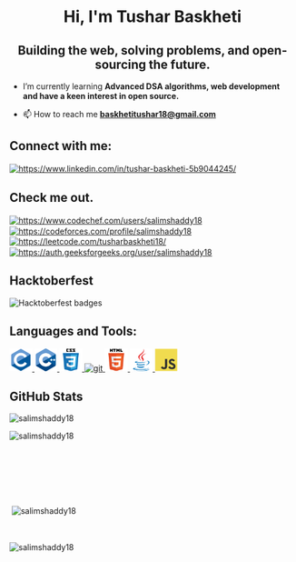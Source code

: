 <h1 align="center">Hi, I'm Tushar Baskheti</h1>
<h2 align="center">Building the web, solving problems, and open-sourcing the future.</h2>

- I’m currently learning **Advanced DSA algorithms, web development and have a keen interest in open source.**

- 📫 How to reach me **baskhetitushar18@gmail.com**

<h2 align="left">Connect with me:</h2>

<p align="left">
<a href="https://linkedin.com/in/https://www.linkedin.com/in/tushar-baskheti-5b9044245/" target="blank"><img align="center" src="https://raw.githubusercontent.com/rahuldkjain/github-profile-readme-generator/master/src/images/icons/Social/linked-in-alt.svg" alt="https://www.linkedin.com/in/tushar-baskheti-5b9044245/" height="30" width="40" /></a>
</p>

<h2 align="left">Check me out.</h2>

<a href="https://www.codechef.com/users/https://www.codechef.com/users/salimshaddy18" target="blank"><img align="center" src="https://cdn.jsdelivr.net/npm/simple-icons@3.1.0/icons/codechef.svg" alt="https://www.codechef.com/users/salimshaddy18" height="30" width="40" /></a>
<a href="https://codeforces.com/profile/https://codeforces.com/profile/salimshaddy18" target="blank"><img align="center" src="https://raw.githubusercontent.com/rahuldkjain/github-profile-readme-generator/master/src/images/icons/Social/codeforces.svg" alt="https://codeforces.com/profile/salimshaddy18" height="30" width="40" /></a>
<a href="https://www.leetcode.com/https://leetcode.com/tusharbaskheti18/" target="blank"><img align="center" src="https://raw.githubusercontent.com/rahuldkjain/github-profile-readme-generator/master/src/images/icons/Social/leet-code.svg" alt="https://leetcode.com/tusharbaskheti18/" height="30" width="40" /></a>
<a href="https://auth.geeksforgeeks.org/user/https://auth.geeksforgeeks.org/user/salimshaddy18" target="blank"><img align="center" src="https://raw.githubusercontent.com/rahuldkjain/github-profile-readme-generator/master/src/images/icons/Social/geeks-for-geeks.svg" alt="https://auth.geeksforgeeks.org/user/salimshaddy18" height="30" width="40" /></a>
</p>

<h2 align="left">Hacktoberfest</h2>

<p align="centre"><img src="https://holopin.me/salimshaddy18" alt="Hacktoberfest badges" /></p>

<h2 align="left">Languages and Tools:</h2>

<p align="left"> <a href="https://www.cprogramming.com/" target="_blank" rel="noreferrer"> <img src="https://raw.githubusercontent.com/devicons/devicon/master/icons/c/c-original.svg" alt="c" width="40" height="40"/> </a> <a href="https://www.w3schools.com/cpp/" target="_blank" rel="noreferrer"> <img src="https://raw.githubusercontent.com/devicons/devicon/master/icons/cplusplus/cplusplus-original.svg" alt="cplusplus" width="40" height="40"/> </a> <a href="https://www.w3schools.com/css/" target="_blank" rel="noreferrer"> <img src="https://raw.githubusercontent.com/devicons/devicon/master/icons/css3/css3-original-wordmark.svg" alt="css3" width="40" height="40"/> </a> <a href="https://git-scm.com/" target="_blank" rel="noreferrer"> <img src="https://www.vectorlogo.zone/logos/git-scm/git-scm-icon.svg" alt="git" width="40" height="40"/> </a> <a href="https://www.w3.org/html/" target="_blank" rel="noreferrer"> <img src="https://raw.githubusercontent.com/devicons/devicon/master/icons/html5/html5-original-wordmark.svg" alt="html5" width="40" height="40"/> </a> <a href="https://www.java.com" target="_blank" rel="noreferrer"> <img src="https://raw.githubusercontent.com/devicons/devicon/master/icons/java/java-original.svg" alt="java" width="40" height="40"/> </a> <a href="https://developer.mozilla.org/en-US/docs/Web/JavaScript" target="_blank" rel="noreferrer"> <img src="https://raw.githubusercontent.com/devicons/devicon/master/icons/javascript/javascript-original.svg" alt="javascript" width="40" height="40"/> </a> </p>

<h2 align="left">GitHub Stats</h2>

<p align="left"><img src="https://komarev.com/ghpvc/?username=salimshaddy18&label=Profile%20views&color=0e75b6&style=flat" alt="salimshaddy18" /><br>
<p align="left"><img align="left" src="https://github-readme-stats.vercel.app/api/top-langs?username=salimshaddy18&show_icons=true&locale=en&layout=compact" alt="salimshaddy18" /></p><br></p><br><br><br><br><br>
<p align="left">&nbsp;<img align="center" src="https://github-readme-stats.vercel.app/api?username=salimshaddy18&show_icons=true&locale=en" alt="salimshaddy18" /></p><br>
<p align="left"><img align="center" src="https://github-readme-streak-stats.herokuapp.com/?user=salimshaddy18&" alt="salimshaddy18" /></p>  
